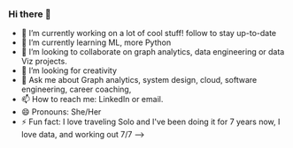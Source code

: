 ### Hi there 👋
- 🔭 I’m currently working on a lot of cool stuff! follow to stay up-to-date
- 🌱 I’m currently learning ML, more Python
- 👯 I’m looking to collaborate on graph analytics, data engineering or data Viz projects.
- 🤔 I’m looking for creativity
- 💬 Ask me about Graph analytics, system design, cloud, software engineering, career coaching, 
- 📫 How to reach me: LinkedIn or email. 
- 😄 Pronouns: She/Her
- ⚡ Fun fact: I love traveling Solo and I've been doing it for 7 years now, I love data, and working out 7/7 
-->
